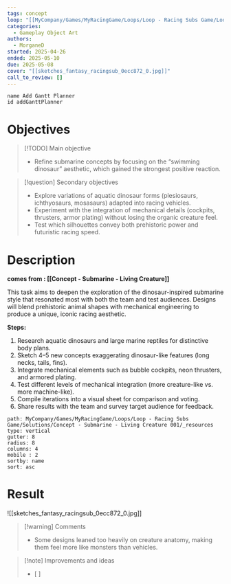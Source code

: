 ```yaml
---
tags: concept
loop: "[[MyCompany/Games/MyRacingGame/Loops/Loop - Racing Subs Game/Loop - Racing Subs Game.md]]"
categories:
  - Gameplay Object Art
authors:
  - MorganeD
started: 2025-04-26
ended: 2025-05-10
due: 2025-05-08
cover: "[[sketches_fantasy_racingsub_0ecc872_0.jpg]]"
call_to_review: []
---
```


```button
name Add Gantt Planner
id addGanttPlanner
```
# Objectives

> [!TODO] Main objective
> - Refine submarine concepts by focusing on the “swimming dinosaur” aesthetic, which gained the strongest positive reaction.

> [!question] Secondary objectives
> - Explore variations of aquatic dinosaur forms (plesiosaurs, ichthyosaurs, mosasaurs) adapted into racing vehicles.
> - Experiment with the integration of mechanical details (cockpits, thrusters, armor plating) without losing the organic creature feel.
> - Test which silhouettes convey both prehistoric power and futuristic racing speed.

# Description
**comes from : [[Concept - Submarine - Living Creature]]**

This task aims to deepen the exploration of the dinosaur-inspired submarine style that resonated most with both the team and test audiences. Designs will blend prehistoric animal shapes with mechanical engineering to produce a unique, iconic racing aesthetic.

**Steps:**
1. Research aquatic dinosaurs and large marine reptiles for distinctive body plans.
2. Sketch 4–5 new concepts exaggerating dinosaur-like features (long necks, tails, fins).
3. Integrate mechanical elements such as bubble cockpits, neon thrusters, and armored plating.
4. Test different levels of mechanical integration (more creature-like vs. more machine-like).
5. Compile iterations into a visual sheet for comparison and voting.
6. Share results with the team and survey target audience for feedback.

```img-gallery
path: MyCompany/Games/MyRacingGame/Loops/Loop - Racing Subs Game/Solutions/Concept - Submarine - Living Creature 001/_resources
type: vertical
gutter: 8
radius: 8
columns: 4
mobile : 2
sortby: name
sort: asc
```

# Result
![[sketches_fantasy_racingsub_0ecc872_0.jpg]]

> [!warning] Comments
> - Some designs leaned too heavily on creature anatomy, making them feel more like monsters than vehicles.

>[!note] Improvements and ideas
> - [ ] 
> 

